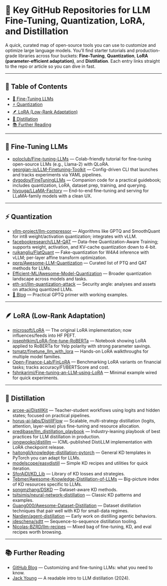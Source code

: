 # 🔑 Key GitHub Repositories for LLM Fine-Tuning, Quantization, LoRA, and Distillation

A quick, curated map of open-source tools you can use to customize and optimize large language models. You’ll find starter tutorials and production-grade libraries across four buckets: **Fine-Tuning**, **Quantization**, **LoRA (parameter-efficient adaptation)**, and **Distillation**. Each entry links straight to the repo or article so you can dive in fast.


---

## 📑 Table of Contents
- [🎯 Fine-Tuning LLMs](#-fine-tuning-llms)
- [⚡ Quantization](#-quantization)
- [🪶 LoRA (Low-Rank Adaptation)](#-lora-low-rank-adaptation)
- [🔄 Distillation](#-distillation)
- [📚 Further Reading](#-further-reading)

---



## 🎯 Fine-Tuning LLMs

- [poloclub/Fine-tuning-LLMs](https://github.com/poloclub/Fine-tuning-LLMs) — Colab-friendly tutorial for fine-tuning open-source LLMs (e.g., Llama-2) with QLoRA.  
- [georgian-io/LLM-Finetuning-Toolkit](https://github.com/georgian-io/LLM-Finetuning-Toolkit) — Config-driven CLI that launches and tracks experiments via YAML pipelines.  
- [dvgodoy/FineTuningLLMs](https://github.com/dvgodoy/FineTuningLLMs) — Companion code for a practical guidebook; includes quantization, LoRA, dataset prep, training, and querying.  
- [hiyouga/LLaMA-Factory](https://github.com/hiyouga/LLaMA-Factory) — End-to-end fine-tuning and serving for LLaMA-family models with a clean UX.  

---



## ⚡ Quantization

- [vllm-project/llm-compressor](https://github.com/vllm-project/llm-compressor) — Algorithms like GPTQ and SmoothQuant for int8 weight/activation quantization; integrates with vLLM.  
- [facebookresearch/LLM-QAT](https://github.com/facebookresearch/LLM-QAT) — Data-free Quantization-Aware Training; supports weight, activation, and KV-cache quantization down to 4-bit.  
- [ruikangliu/FlatQuant](https://github.com/ruikangliu/FlatQuant) — Fake-quantization for W4A4 inference with vLLM; per-layer affine transform optimization.  
- [pprp/Awesome-LLM-Quantization](https://github.com/pprp/Awesome-LLM-Quantization) — Curated list of PTQ and QAT methods for LLMs.  
- [Efficient-ML/Awesome-Model-Quantization](https://github.com/Efficient-ML/Awesome-Model-Quantization) — Broader quantization landscape across models and tasks.  
- [eth-sri/llm-quantization-attack](https://github.com/eth-sri/llm-quantization-attack) — Security angle: analyses and assets on attacking quantized LLMs.  
- [📝 Blog](https://mlabonne.github.io/blog/posts/4_bit_Quantization_with_GPTQ.html) — Practical GPTQ primer with working examples.  

---




## 🪶 LoRA (Low-Rank Adaptation)

- [microsoft/LoRA](https://github.com/microsoft/LoRA) — The original LoRA implementation; now influences/feeds into HF PEFT.  
- [josephtkim/LoRA-fine-tune-RoBERTa](https://github.com/josephtkim/LoRA-fine-tune-RoBERTa) — Notebook showing LoRA applied to RoBERTa for Yelp polarity with strong parameter savings.  
- [tsmatz/finetune_llm_with_lora](https://github.com/tsmatz/finetune_llm_with_lora) — Hands-on LoRA walkthroughs for multiple model families.  
- [Open-Finance-Lab/FinLoRA](https://github.com/Open-Finance-Lab/FinLoRA) — Benchmarking LoRA variants on financial tasks; tracks accuracy/F1/BERTScore and cost.  
- [fshnkarimi/Fine-tuning-an-LLM-using-LoRA](https://github.com/fshnkarimi/Fine-tuning-an-LLM-using-LoRA) — Minimal example wired for quick experiments.  

---




## 🔄 Distillation

- [arcee-ai/DistillKit](https://github.com/arcee-ai/DistillKit) — Teacher-student workflows using logits and hidden states; focused on practical pipelines.  
- [horus-ai-labs/DistillFlow](https://github.com/horus-ai-labs/DistillFlow/) — Scalable, multi-strategy distillation (logits, attention, layer-wise) plus fine-tuning and resource allocation.  
- [predibase/llm_distillation_playbook](https://github.com/predibase/llm_distillation_playbook) — Industry-leaning playbook of best practices for LLM distillation in production.  
- [jongwooko/distillm](https://github.com/jongwooko/distillm) — ICML-published DistiLLM implementation with LoRA checkpoint release.  
- [haitongli/knowledge-distillation-pytorch](https://github.com/haitongli/knowledge-distillation-pytorch) — General KD templates in PyTorch you can adapt for LLMs.  
- [modelscope/easydistill](https://github.com/modelscope/easydistill) — Simple KD recipes and utilities for quick iteration.  
- [SforAiDl/KD_Lib](https://github.com/SforAiDl/KD_Lib) — Library of KD losses and strategies.  
- [Tebmer/Awesome-Knowledge-Distillation-of-LLMs](https://github.com/Tebmer/Awesome-Knowledge-Distillation-of-LLMs) — Big-picture index of KD resources specific to LLMs.  
- [songmzhang/DSKD](https://github.com/songmzhang/DSKD) — Dataset-aware KD methods.  
- [tsitsimis/neural-network-distillation](https://github.com/tsitsimis/neural-network-distillation) — Classic KD patterns and examples.  
- [Guang000/Awesome-Dataset-Distillation](https://github.com/Guang000/Awesome-Dataset-Distillation) — Dataset distillation techniques that pair well with KD for small-data regimes.  
- [Nardien/agent-distillation](https://github.com/Nardien/agent-distillation) — Early work on distilling agentic behaviors.  
- [jdeschena/sdtt](https://github.com/jdeschena/sdtt) — Sequence-to-sequence distillation tooling.  
- [Nicolas-BZRD/llm-recipes](https://github.com/Nicolas-BZRD/llm-recipes) — Mixed bag of fine-tuning, KD, and eval recipes worth browsing.  

---



## 📚 Further Reading

- [GitHub Blog](https://github.blog/ai-and-ml/llms/customizing-and-fine-tuning-llms-what-you-need-to-know/) — Customizing and fine-tuning LLMs: what you need to know.  
- [Jack Young](https://jackyoung96.github.io/2024/08/08/llm-distillation-en/) — A readable intro to LLM distillation (2024). 
